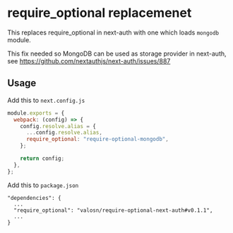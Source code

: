 # require_optional replacemenet

This replaces require_optional in next-auth with one which loads `mongodb` module.

This fix needed so MongoDB can be used as storage provider in next-auth, see https://github.com/nextauthjs/next-auth/issues/887

## Usage

Add this to `next.config.js`

```js
module.exports = {
  webpack: (config) => {
    config.resolve.alias = {
      ...config.resolve.alias,
      require_optional: "require-optional-mongodb",
    };

    return config;
  },
};

```

Add this to `package.json`

```
"dependencies": {
  ...
  "require_optional": "valosn/require-optional-next-auth#v0.1.1",
  ...
}
```